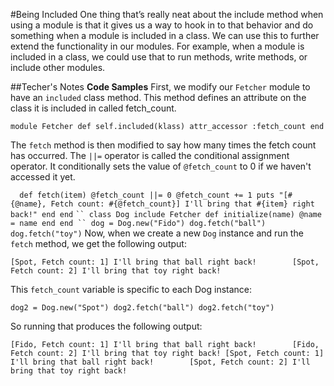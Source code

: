 #Being Included
One thing that’s really neat about the include method when using a module is that it gives us a way to hook in to that behavior and do something when a module is included in a class.
We can use this to further extend the functionality in our modules.
For example, when a module is included in a class, we could use that to run methods, write methods, or include other modules. 

##Techer's Notes
**Code Samples**
First, we modify our `Fetcher` module to have an `included` class method. This method defines an attribute on the class it is included in called fetch_count.

`module Fetcher
  def self.included(klass)
    attr_accessor :fetch_count
  end`

The `fetch` method is then modified to say how many times the fetch count has occurred. The `||=` operator is called the conditional assignment operator. It conditionally sets the value of `@fetch_count` to 0 if we haven't accessed it yet.

`  def fetch(item)
    @fetch_count ||= 0
    @fetch_count += 1
    puts "[#{@name}, Fetch count: #{@fetch_count}] I'll bring that #{item} right back!"
  end
end`
`
``
class Dog
  include Fetcher
  def initialize(name)
    @name = name
  end
end
``
dog = Dog.new("Fido")
dog.fetch("ball")
dog.fetch("toy")
`
Now, when we create a new `Dog` instance and run the `fetch` method, we get the following output:

`[Spot, Fetch count: 1] I'll bring that ball right back!       
[Spot, Fetch count: 2] I'll bring that toy right back!`

This `fetch_count` variable is specific to each Dog instance:

`dog2 = Dog.new("Spot")
dog2.fetch("ball")
dog2.fetch("toy")`

So running that produces the following output:

`[Fido, Fetch count: 1] I'll bring that ball right back!       
[Fido, Fetch count: 2] I'll bring that toy right back!
[Spot, Fetch count: 1] I'll bring that ball right back!       
[Spot, Fetch count: 2] I'll bring that toy right back!`
